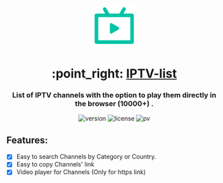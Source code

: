 <p align="center"><a href="https://iptvlist.ml/?utm_source=gh_readme" target="_blank"><img width="100" src="logo.png" alt="logo"/></a></p>
<h1 align="center">:point_right: <a href="https://iptvlist.ml/?utm_source=gh">IPTV-list</a></h1>
<h3 align="center">
List of IPTV channels with the option to play them directly in the browser (10000+) .</h3>

<p align="center">

<img src="https://img.shields.io/github/package-json/v/Shen-Yu/iptv-list" alt="version"/>
<img src="https://img.shields.io/github/license/Shen-Yu/iptv-list" alt="license"/>
<img src="https://visitor-badge.laobi.icu/badge?page_id=Shen-Yu.iptv-list" alt="pv">

</p>

## Features:

- [x] Easy to search Channels by Category or Country.
- [x] Easy to copy Channels' link
- [x] Video player for Channels (Only for https link)
